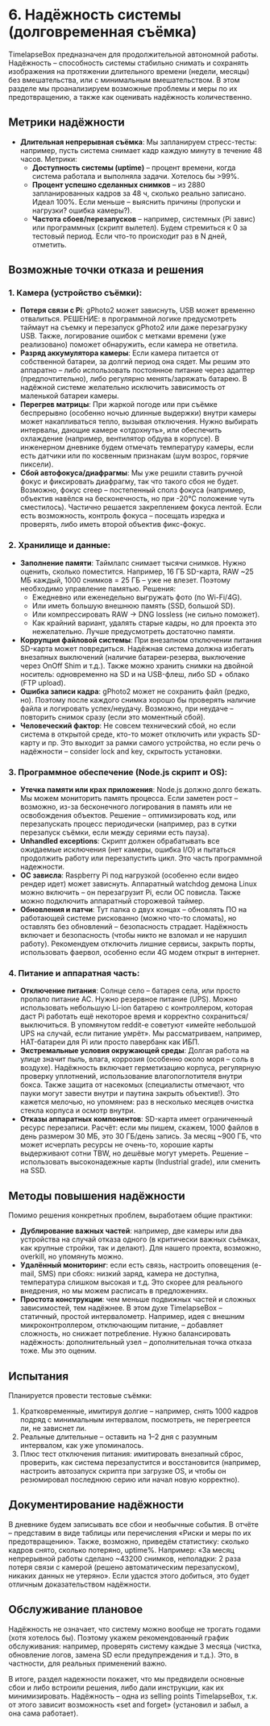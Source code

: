 # 6. Надёжность системы (долговременная съёмка)

TimelapseBox предназначен для продолжительной автономной работы. Надёжность – способность системы стабильно снимать и сохранять изображения на протяжении длительного времени (недели, месяцы) без вмешательства, или с минимальным вмешательством. В этом разделе мы проанализируем возможные проблемы и меры по их предотвращению, а также как оценивать надёжность количественно.

## Метрики надёжности

* **Длительная непрерывная съёмка**: Мы запланируем стресс-тесты: например, пусть система снимает кадр каждую минуту в течение 48 часов. Метрики:
  * **Доступность системы (uptime)** – процент времени, когда система работала и выполняла задачи. Хотелось бы >99%.
  * **Процент успешно сделанных снимков** – из 2880 запланированных кадров за 48 ч, сколько реально записано. Идеал 100%. Если меньше – выяснить причины (пропуски и нагрузки? ошибка камеры?).
  * **Частота сбоев/перезапусков** – например, системных (Pi завис) или программных (скрипт вылетел). Будем стремиться к 0 за тестовый период. Если что-то происходит раз в N дней, отметить.

## Возможные точки отказа и решения

### 1. Камера (устройство съёмки):

* **Потеря связи с Pi**: gPhoto2 может зависнуть, USB может временно отвалиться. РЕШЕНИЕ: в программной логике предусмотреть таймаут на съемку и перезапуск gPhoto2 или даже перезагрузку USB. Также, логирование ошибок с метками времени (уже реализовано) поможет обнаружить, если камера не ответила.
* **Разряд аккумулятора камеры**: Если камера питается от собственной батареи, за долгий период она сядет. Мы решим это аппаратно – либо использовать постоянное питание через адаптер (предпочтительно), либо регулярно менять/заряжать батарею. В надёжной системе желательно исключить зависимость от маленькой батареи камеры.
* **Перегрев матрицы**: При жаркой погоде или при съёмке беспрерывно (особенно ночью длинные выдержки) внутри камеры может накапливаться тепло, вызывая отключения. Нужно выбирать интервалы, дающие камере «отдохнуть», или обеспечить охлаждение (например, вентилятор обдува в корпусе). В инженерном дневнике будем отмечать температуру камеры, если есть датчики или по косвенным признакам (шум возрос, горячие пиксели).
* **Сбой автофокуса/диафрагмы**: Мы уже решили ставить ручной фокус и фиксировать диафрагму, так что такого сбоя не будет. Возможно, фокус creep – постепенный сполз фокуса (например, объектив навёлся на бесконечность, но при -20°C положение чуть сместилось). Частично решается закреплением фокуса лентой. Если есть возможность, контроль фокуса – посещать изредка и проверять, либо иметь второй объектив фикс-фокус.

### 2. Хранилище и данные:

* **Заполнение памяти**: Таймлапс снимает тысячи снимков. Нужно оценить, сколько поместится. Например, 16 ГБ SD-карта, RAW ~25 МБ каждый, 1000 снимков = 25 ГБ – уже не влезет. Поэтому необходимо управление памятью. Решения:
  * Ежедневно или еженедельно выгружать фото (по Wi-Fi/4G).
  * Или иметь большую внешнюю память (SSD, большой SD).
  * Или компрессировать RAW -> DNG lossless (не сильно поможет).
  * Как крайний вариант, удалять старые кадры, но для проекта это нежелательно. Лучше предусмотреть достаточно памяти.
* **Коррупция файловой системы**: При внезапном отключении питания SD-карта может повредиться. Надёжная система должна избегать внезапных выключений (наличие батареи-резерва, выключение через OnOff Shim и т.д.). Также можно хранить снимки на двойной носитель: одновременно на SD и на USB-флеш, либо SD + облако (FTP upload).
* **Ошибка записи кадра**: gPhoto2 может не сохранить файл (редко, но). Поэтому после каждого снимка хорошо бы проверять наличие файла и логировать успех/неудачу. Возможно, при неудаче – повторить снимок сразу (если это моментный сбой).
* **Человеческий фактор**: Не совсем технический сбой, но если система в открытой среде, кто-то может отключить или украсть SD-карту и пр. Это выходит за рамки самого устройства, но если речь о надёжности – consider lock and key, скрытость установки.

### 3. Программное обеспечение (Node.js скрипт и OS):

* **Утечка памяти или крах приложения**: Node.js должно долго бежать. Мы можем мониторить память процесса. Если заметен рост – возможно, из-за бесконечного логирования в память или не освобождения объектов. Решение – оптимизировать код, или перезапускать процесс периодически (например, раз в сутки перезапуск съёмки, если между сериями есть пауза).
* **Unhandled exceptions**: Скрипт должен обрабатывать все ожидаемые исключения (нет камеры, ошибка I/O) и пытаться продолжить работу или перезапустить цикл. Это часть программной надежности.
* **ОС зависла**: Raspberry Pi под нагрузкой (особенно если видео рендер идет) может зависнуть. Аппаратный watchdog демона Linux можно включить – он перезагрузит Pi, если ОС повисла. Также можно подключить аппаратный сторожевой таймер.
* **Обновления и патчи**: Тут палка о двух концах – обновлять ПО на работающей системе рискованно (можно что-то сломать), но оставлять без обновлений – безопасность страдает. Надёжность включает и безопасность (чтобы никто не взломал и не нарушил работу). Рекомендуем отключить лишние сервисы, закрыть порты, использовать фаервол, особенно если 4G модем открыт в интернет.

### 4. Питание и аппаратная часть:

* **Отключение питания**: Солнце село – батарея села, или просто пропало питание AC. Нужно резервное питание (UPS). Можно использовать небольшую Li-ion батарею с контроллером, которая даст Pi работать ещё некоторое время и корректно сохраниться/выключиться. В упомянутом reddit-е советуют «имейте небольшой UPS на случай, если питание умрёт». Мы рассматриваем, например, HAT-батареи для Pi или просто павербанк как ИБП.
* **Экстремальные условия окружающей среды**: Долгая работа на улице значит пыль, влага, коррозия (особенно около моря – соль в воздухе). Надёжность включает герметизацию корпуса, регулярную проверку уплотнений, использование влагопоглотителя внутри бокса. Также защита от насекомых (специалисты отмечают, что пауки могут завести внутри и паутина закрыть объектив!). Это кажется мелочью, но упомянем: раз в несколько месяцев очистка стекла корпуса и осмотр внутри.
* **Отказы аппаратных компонентов**: SD-карта имеет ограниченный ресурс перезаписи. Расчёт: если мы пишем, скажем, 1000 файлов в день размером 30 МБ, это 30 ГБ/день запись. За месяц ~900 ГБ, что может исчерпать ресурсы не очень-то, хорошие карты выдерживают сотни TBW, но дешёвые могут умереть. Решение – использовать высоконадежные карты (Industrial grade), или сменить на SSD.

## Методы повышения надёжности

Помимо решения конкретных проблем, выработаем общие практики:

* **Дублирование важных частей**: например, две камеры или два устройства на случай отказа одного (в критически важных съёмках, как крупные стройки, так и делают). Для нашего проекта, возможно, overkill, но упомянуть можно.
* **Удалённый мониторинг**: если есть связь, настроить оповещения (e-mail, SMS) при сбоях: низкий заряд, камера не доступна, температура слишком высокая и т.д. Это скорее для реального внедрения, но мы можем расписать в предложениях.
* **Простота конструкции**: чем меньше подвижных частей и сложных зависимостей, тем надёжнее. В этом духе TimelapseBox – статичный, простой интервалометр. Например, идея с внешним микроконтроллером, отключающим питание, – добавляет сложность, но снижает потребление. Нужно балансировать надёжность: дополнительный узел – дополнительная точка отказа тоже. Мы это оценим.

## Испытания

Планируется провести тестовые съёмки:
1. Кратковременные, имитируя долгие – например, снять 1000 кадров подряд с минимальным интервалом, посмотреть, не перегреется ли, не зависнет ли.
2. Реальные длительные – оставить на 1–2 дня с разумным интервалом, как уже упоминалось.
3. Плюс тест отключения питания: имитировать внезапный сброс, проверить, как система перезапустится и восстановится (например, настроить автозапуск скрипта при загрузке OS, и чтобы он резюмировал последнюю серию или начал новую корректно).

## Документирование надёжности

В дневнике будем записывать все сбои и необычные события. В отчёте – представим в виде таблицы или перечисления «Риски и меры по их предотвращению». Также, возможно, приведём статистику: сколько кадров снято, сколько потеряно, uptime%. Например: «За месяц непрерывной работы сделано ~43200 снимков, неполадки: 2 раза потеря связи с камерой (решено автоматическим перезапуском), никаких данных не утеряно». Если удастся этого добиться, это будет отличным доказательством надёжности.

## Обслуживание плановое

Надёжность не означает, что систему можно вообще не трогать годами (хотя хотелось бы). Поэтому укажем рекомендованный график обслуживания: например, проверять систему каждые 3 месяца (чистка, обновление логов, замена SD если предупреждения и т.д.). Это, в частности, для реальных применений важно.

В итоге, раздел надежности покажет, что мы предвидели основные сбои и либо встроили решения, либо дали инструкции, как их минимизировать. Надёжность – одна из selling points TimelapseBox, т.к. от этого зависит возможность «set and forget» (установил и забыл, а она сама работает).